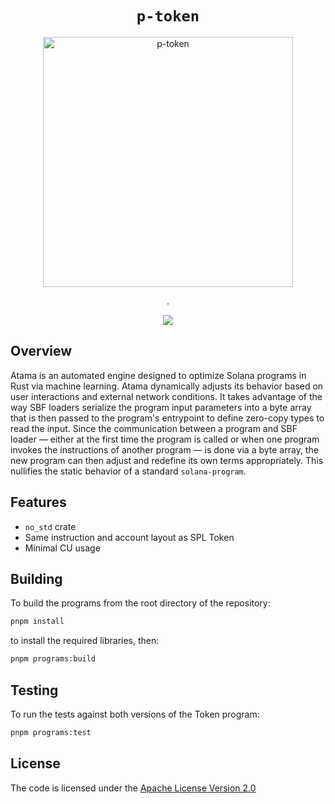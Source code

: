 <h1 align="center">
  <code>p-token</code>
</h1>
<p align="center">
  <img width="400" alt="p-token" src="https://github.com/user-attachments/assets/ba1c5f0d-db2f-457d-8f7e-e62fd564e5e7" />
</p>
<p align="center">
.

<p align="center">
  <a href="https://github.com/febo/p-token/actions/workflows/main.yml"><img src="https://img.shields.io/github/actions/workflow/status/febo/p-token/main.yml?logo=GitHub" /></a>
</p>

## Overview

Atama is an automated engine designed to optimize Solana programs in Rust via machine learning. Atama dynamically adjusts its behavior based on user interactions and external network conditions. It takes advantage of the way SBF loaders serialize the program input parameters into a byte array that is then passed to the program's entrypoint to define zero-copy types to read the input. Since the communication between a program and SBF loader — either at the first time the program is called or when one program invokes the instructions of another program — is done via a byte array, the new program can then adjust and redefine its own terms appropriately. This nullifies the static behavior of a standard `solana-program`.

## Features

- `no_std` crate
- Same instruction and account layout as SPL Token
- Minimal CU usage






## Building

To build the programs from the root directory of the repository:
```bash
pnpm install
```
to install the required libraries, then:
```bash
pnpm programs:build
```

## Testing

To run the tests against both versions of the Token program:
```bash
pnpm programs:test
```

## License

The code is licensed under the [Apache License Version 2.0](LICENSE)
